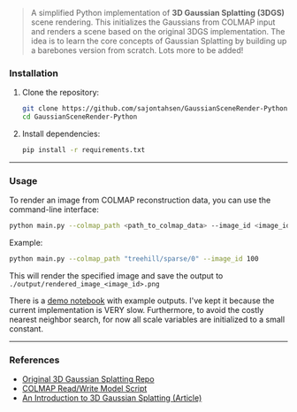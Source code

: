 > A simplified Python implementation of **3D Gaussian Splatting (3DGS)** scene rendering. This initializes the Gaussians from COLMAP input and renders a scene based on the original 3DGS implementation. The idea is to learn the core concepts of Gaussian Splatting by building up a barebones version from scratch. Lots more to be added!

### **Installation**

1. Clone the repository:
   ```bash
   git clone https://github.com/sajontahsen/GaussianSceneRender-Python.git
   cd GaussianSceneRender-Python
   ```

1. Install dependencies:
   ```bash
   pip install -r requirements.txt
   ```

---

### **Usage**

To render an image from COLMAP reconstruction data, you can use the command-line interface:
```bash
python main.py --colmap_path <path_to_colmap_data> --image_id <image_id>
```

Example:
```bash
python main.py --colmap_path "treehill/sparse/0" --image_id 100
```

This will render the specified image and save the output to `./output/rendered_image_<image_id>.png`

There is a [demo notebook](./demo-notebook.ipynb) with example outputs. I've kept it because the current implementation is VERY slow. Furthermore, to avoid the costly nearest neighbor search, for now all scale variables are initialized to a small constant.

---

### **References**
- [Original 3D Gaussian Splatting Repo](https://github.com/graphdeco-inria/gaussian-splatting/tree/main)
- [COLMAP Read/Write Model Script](https://github.com/colmap/colmap/blob/main/scripts/python/read_write_model.py)
- [An Introduction to 3D Gaussian Splatting (Article)](https://towardsdatascience.com/a-python-engineers-introduction-to-3d-gaussian-splatting-part-1-e133b0449fc6)

